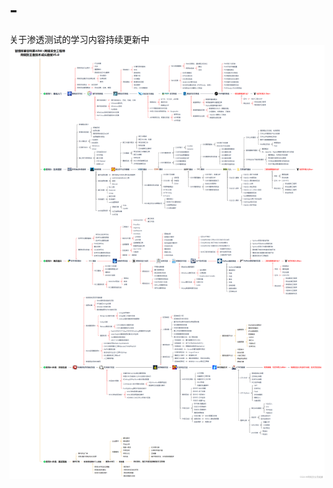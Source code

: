 # -
关于渗透测试的学习内容持续更新中
![image](https://github.com/chenmax5/Penetration-Testing/blob/main/1728555870593.png)
